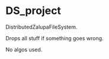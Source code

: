 # DS_project

DistributedZalupaFileSystem.

Drops all stuff if something goes wrong.

No algos used.
